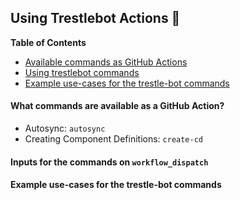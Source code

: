 ## Using Trestlebot Actions 🤖
**Table of Contents**
- [Available commands as GitHub Actions](#section_one)
- [Using trestlebot commands](#section_two)
- [Example use-cases for the trestle-bot commands](#section_three)
<!-- - [Topic](#section_n) -->

  
<a id="section_one"></a>
#### What commands are available as a GitHub Action?

- Autosync: `autosync`
- Creating Component Definitions: `create-cd`

<a id="section_two"></a>
#### Inputs for the commands on `workflow_dispatch`


<a id="section_three"></a>
#### Example use-cases for the trestle-bot commands
